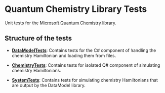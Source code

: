 # Quantum Chemistry Library Tests #

Unit tests for the [Microsoft Quantum Chemistry library](https://docs.microsoft.com/en-us/quantum/libraries/chemistry/).

## Structure of the tests

- **[DataModelTests](DataModelTests/)**:
    Contains tests for the C# component of handling the chemistry Hamiltonian and loading them from files.

- **[ChemistryTests](ChemistryTests/)**:
    Contains tests for isolated Q# component of simulating chemistry Hamiltonians.

- **[SystemTests](SystemTests/)**:
    Contains tests for simulating chemistry Hamiltonians that are output by the DataModel library.
